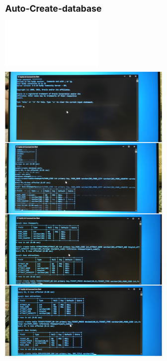 # Auto-Create-database


<figure class="video_container">
</figure>
  <iframe src="img/video_20220614_234207.mp4" frameborder="0" allowfullscreen="true"> </iframe>

![Alt text](img/IMG_20220614_234127.jpg "a title")
![Alt text](img/IMG_20220614_234135.jpg "a title")
![Alt text](img/IMG_20220614_234146.jpg "a title")
![Alt text](img/IMG_20220614_234149.jpg "a title")